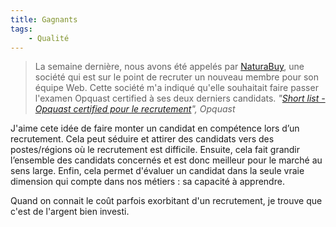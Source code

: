 ```yaml
---
title: Gagnants
tags:
    - Qualité
---
```


> La semaine dernière, nous avons été appelés par
> [NaturaBuy](http://www.naturabuy.fr/), une société qui est sur le point de
> recruter un nouveau membre pour son équipe Web. Cette société m'a indiqué
> qu'elle souhaitait faire passer l'examen Opquast certified à ses deux derniers
> candidats.
> <cite>"[Short list - Opquast certified pour le recrutement](http://blog.opquast.com/post/2016/09/22/Short-list-Opquast-certified-recrutement)",
> Opquast</cite>

J'aime cete idée de faire monter un candidat en compétence lors d’un
recrutement. Cela peut séduire et attirer des candidats vers des postes/régions
où le recrutement est difficile. Ensuite, cela fait grandir l’ensemble des
candidats concernés et est donc meilleur pour le marché au sens large. Enfin,
cela permet d'évaluer un candidat dans la seule vraie dimension qui compte dans
nos métiers : sa capacité à apprendre.

Quand on connait le coût parfois exorbitant d'un recrutement, je trouve que
c'est de l'argent bien investi.
